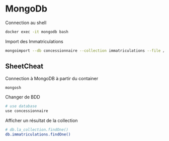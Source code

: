 # MongoDb

Connection au shell
```bash
docker exec -it mongodb bash
```

Import des Immatriculations
```bash
mongoimport --db concessionnaire --collection immatriculations --file /data/import/Immatriculations.csv --type csv --headerline
```
## SheetCheat
Connection à MongoDB à partir du container
```bash
mongosh
```
Changer de BDD
```bash
# use database
use concessionnaire
```
Afficher un résultat de la collection
```bash
# db.la_collection.findOne()
db.immatriculations.findOne()
```


